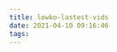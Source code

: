 ```yaml
---
title: lowko-lastest-vids
date: 2021-04-10 09:16:46
tags:
---
```



<iframe class="latestVideoEmbed" vnum='0' cid="UCZNTsLA6t6bRoj-5QRmqt_w" width="600" height="340" frameborder="0" allowfullscreen></iframe>
<iframe class="latestVideoEmbed" vnum='1' cid="UCZNTsLA6t6bRoj-5QRmqt_w" width="600" height="340" frameborder="0" allowfullscreen></iframe>
<script src="https://ajax.googleapis.com/ajax/libs/jquery/2.1.1/jquery.min.js"></script>
<script>
var reqURL = "https://api.rss2json.com/v1/api.json?rss_url=" + encodeURIComponent("https://www.youtube.com/feeds/videos.xml?channel_id=");
function loadVideo(iframe) {
  $.getJSON(reqURL + iframe.getAttribute('cid'),
    function(data) {
      var videoNumber = (iframe.getAttribute('vnum') ? Number(iframe.getAttribute('vnum')) : 0);
      console.log(videoNumber);
      var link = data.items[videoNumber].link;
      id = link.substr(link.indexOf("=") + 1);
      iframe.setAttribute("src", "https://youtube.com/embed/" + id + "?controls=0&autoplay=1");
    }
  );
}
var iframes = document.getElementsByClassName('latestVideoEmbed');
for (var i = 0, len = iframes.length; i < len; i++) {
  loadVideo(iframes[i]);
}
</script>
